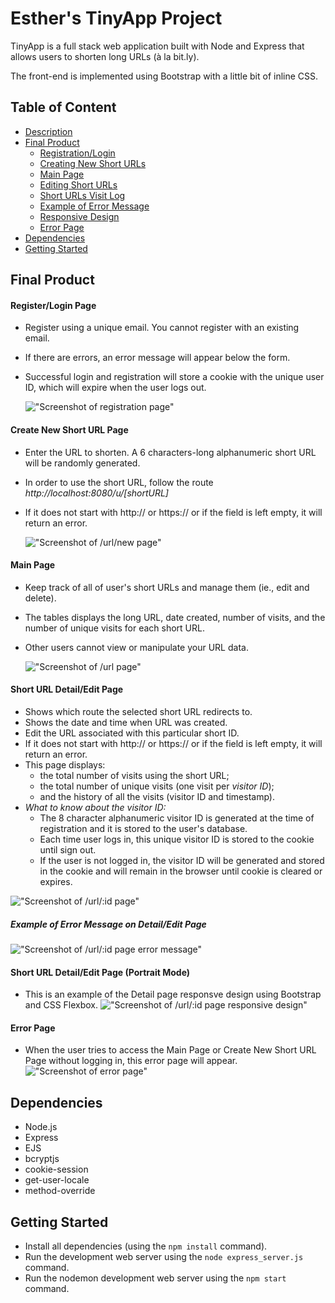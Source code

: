 # Esther's TinyApp Project

TinyApp is a full stack web application built with Node and Express that allows users to shorten long URLs (à la bit.ly).

The front-end is implemented using Bootstrap with a little bit of inline CSS.

## Table of Content

- [Description](https://github.com/esther-sh-choi/tinyapp#esthers-tinyapp-project)
- [Final Product](https://github.com/esther-sh-choi/tinyapp#final-product)
  - [Registration/Login](https://github.com/esther-sh-choi/tinyapp#registerlogin-page)
  - [Creating New Short URLs](https://github.com/esther-sh-choi/tinyapp#create-new-short-url-page)
  - [Main Page](https://github.com/esther-sh-choi/tinyapp#main-page)
  - [Editing Short URLs](https://github.com/esther-sh-choi/tinyapp#short-url-detailedit-page)
  - [Short URLs Visit Log](https://github.com/esther-sh-choi/tinyapp#short-url-detailedit-page)
  - [Example of Error Message](https://github.com/esther-sh-choi/tinyapp#example-of-error-message-on-detailedit-page)
  - [Responsive Design](https://github.com/esther-sh-choi/tinyapp#short-url-detailedit-page-mobile)
  - [Error Page](https://github.com/esther-sh-choi/tinyapp#error-page)
- [Dependencies](https://github.com/esther-sh-choi/tinyapp#dependencies)
- [Getting Started](https://github.com/esther-sh-choi/tinyapp#getting-started)

## Final Product

#### Register/Login Page

- Register using a unique email. You cannot register with an existing email.
- If there are errors, an error message will appear below the form.
- Successful login and registration will store a cookie with the unique user ID, which will expire when the user logs out.

  !["Screenshot of registration page"](https://github.com/esther-sh-choi/tinyapp/blob/main/docs/register_page.png?raw=true)

#### Create New Short URL Page

- Enter the URL to shorten. A 6 characters-long alphanumeric short URL will be randomly generated.
- In order to use the short URL, follow the route _http://localhost:8080/u/[shortURL]_
- If it does not start with http:// or https:// or if the field is left empty, it will return an error.

  !["Screenshot of /url/new page"](https://github.com/esther-sh-choi/tinyapp/blob/main/docs/urls_new.png?raw=true)

#### Main Page

- Keep track of all of user's short URLs and manage them (ie., edit and delete).
- The tables displays the long URL, date created, number of visits, and the number of unique visits for each short URL.
- Other users cannot view or manipulate your URL data.

  !["Screenshot of /url page"](https://github.com/esther-sh-choi/tinyapp/blob/main/docs/urls_index.png?raw=true)

#### Short URL Detail/Edit Page

- Shows which route the selected short URL redirects to.
- Shows the date and time when URL was created.
- Edit the URL associated with this particular short ID.
- If it does not start with http:// or https:// or if the field is left empty, it will return an error.
- This page displays:
  - the total number of visits using the short URL;
  - the total number of unique visits (one visit per _visitor ID_);
  - and the history of all the visits (visitor ID and timestamp).
- _What to know about the visitor ID:_
  - The 8 character alphanumeric visitor ID is generated at the time of registration and it is stored to the user's database.
  - Each time user logs in, this unique visitor ID is stored to the cookie until sign out.
  - If the user is not logged in, the visitor ID will be generated and stored in the cookie and will remain in the browser until cookie is cleared or expires.

!["Screenshot of /url/:id page"](https://github.com/esther-sh-choi/tinyapp/blob/main/docs/urls_show.png?raw=true)

##### Example of Error Message on Detail/Edit Page

!["Screenshot of /url/:id page error message"](https://github.com/esther-sh-choi/tinyapp/blob/main/docs/error_message.png?raw=true)

#### Short URL Detail/Edit Page (Portrait Mode)

- This is an example of the Detail page responsve design using Bootstrap and CSS Flexbox.
  !["Screenshot of /url/:id page responsive design"](https://github.com/esther-sh-choi/tinyapp/blob/main/docs/urls_show_responsive.png?raw=true)

#### Error Page

- When the user tries to access the Main Page or Create New Short URL Page without logging in, this error page will appear.
  !["Screenshot of error page"](https://github.com/esther-sh-choi/tinyapp/blob/main/docs/error_page.png?raw=true)

## Dependencies

- Node.js
- Express
- EJS
- bcryptjs
- cookie-session
- get-user-locale
- method-override

## Getting Started

- Install all dependencies (using the `npm install` command).
- Run the development web server using the `node express_server.js` command.
- Run the nodemon development web server using the `npm start` command.
